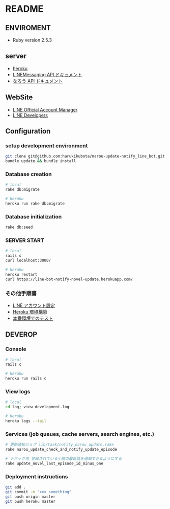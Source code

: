 # README
## ENVIROMENT
* Ruby version
2.5.3

## server
* [heroku](https://dashboard.heroku.com)
* [LINEMessaging API ドキュメント](https://developers.line.biz/ja/docs/messaging-api/overview/)
* [なろう API ドキュメント](https://dev.syosetu.com/man/api/)

## WebSite
* [LINE Official Account Manager](https://manager.line.biz)
* [LINE Developers](https://developers.line.biz/ja/)

## Configuration
### setup development environment
``` bash
git clone git@github.com:harukikubota/narou-update-notify_line_bot.git
bundle update && bundle install
```

### Database creation
``` bash
# local
rake db:migrate

# heroku
heroku run rake db:migrate
```

### Database initialization
``` bash
rake db:seed
```

### SERVER START
``` bash
# local
rails s
curl localhost:3000/

# heroku
heroku restart
curl https://line-bot-notify-novel-update.herokuapp.com/
```

### その他手順書
* [LINE アカウント設定](/doc/environment_construction_procedure/line_account.md)
* [Heroku 環境構築](/doc/environment_construction_procedure/heroku_setup.md)
* [本番環境でのテスト](/doc/environment_construction_procedure/environment_test.md)

## DEVEROP
### Console
``` bash
# local
rails c

# heroku
heroku run rails c
```

### View logs
``` bash
# local
cd log; view development.log

# heroku
heroku logs --tail
```

### Services (job queues, cache servers, search engines, etc.)
``` bash
# 更新通知ジョブ lib/task/notify_narou_update.rake
rake narou_update_check_and_notify_update_episode

# デバッグ用 登録されている小説の最新話を通知できるようにする
rake update_novel_last_episode_id_minus_one
```

### Deployment instructions
``` bash
git add .
git commit -m "xxx something"
git push origin master
git push heroku master
```
